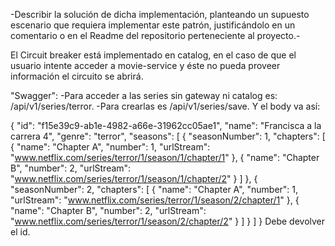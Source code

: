 -Describir la solución de dicha implementación, planteando un supuesto
escenario que requiera implementar este patrón, justificándolo en un
comentario o en el Readme del repositorio perteneciente al proyecto.-

El Circuit breaker está implementado en catalog, en el caso de que el usuario
intente acceder a movie-service y éste no pueda proveer información
el circuito se abrirá.

"Swagger": 
-Para acceder a las series sin gateway ni catalog es: /api/v1/series/terror.
-Para crearlas es /api/v1/series/save. 
Y el body va así:

{
        "id": "f15e39c9-ab1e-4982-a66e-31962cc05ae1",
        "name": "Francisca a la carrera 4",
        "genre": "terror",
        "seasons": [
            {
                "seasonNumber": 1,
                "chapters": [
                    {
                        "name": "Chapter A",
                        "number": 1,
                        "urlStream": "www.netflix.com/series/terror/1/season/1/chapter/1"
                    },
                    {
                        "name": "Chapter B",
                        "number": 2,
                        "urlStream": "www.netflix.com/series/terror/1/season/1/chapter/2"
                    }
                ]
            },
            {
                "seasonNumber": 2,
                "chapters": [
                    {
                        "name": "Chapter A",
                        "number": 1,
                        "urlStream": "www.netflix.com/series/terror/1/season/2/chapter/1"
                    },
                    {
                        "name": "Chapter B",
                        "number": 2,
                        "urlStream": "www.netflix.com/series/terror/1/season/2/chapter/2"
                    }
                ]
            }
        ]
    }
Debe devolver el id. 
